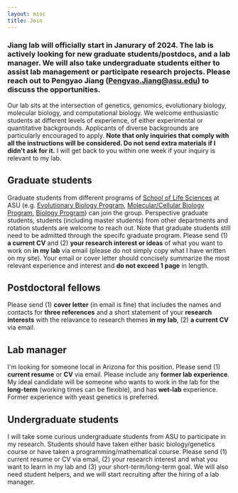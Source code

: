 ```yaml
---
layout: misc
title: Join
---
```


### Jiang lab will officially start in Janurary of 2024.  The lab is actively looking for new graduate students/postdocs, and a lab manager. We will also take undergraduate students either to assist lab management or participate research projects. Please reach out to Pengyao Jiang (Pengyao.Jiang@asu.edu)  to discuss the opportunities. 


Our lab sits at the intersection of genetics, genomics, evolutionary biology, molecular biology,  and computational biology. We welcome enthusiastic students at different levels of experience, of either experimental or quantitative backgrounds.  Applicants of diverse backgrounds are particularly encouraged to apply. __Note that only inquiries that comply with all the instructions will be considered. Do not send extra materials if I didn't ask for it.__ I will get back to you within one week if your inquiry is relevant to my lab. 



## Graduate students

Graduate students from different programs of [School of Life Sciences] at ASU (e.g. [Evolutionary Biology Program], [Molecular/Cellular Biology Program], [Biology Program]) can join the group. Perspective graduate students, students (including master students) from other departments  and rotation students  are welcome to reach out. Note that graduate students still need to be admitted through the specifc graduate program.
Please send (1) __a current CV__ and (2) __your research interest or ideas__ of what you want to work on __in my lab__ via email (please do not simply copy what I have written on my site). Your email or cover letter should concisely summarize the most relevant experience and interest and __do not exceed 1 page__ in length. 


## Postdoctoral fellows

Please send (1) __cover letter__ (in email is fine) that includes the names and contacts for __three references__ and a short statement of your __research interests__ with the relavance to research themes __in my lab__, (2) __a current CV__ via email. 

## Lab manager 

I'm looking for someone local in Arizona for this position. Please send (1) __current resume__ or __CV__ via email. Please include any __former lab experience__. My ideal candidate will be someone who wants to work in the lab for the __long-term__ (working times can be flexible), and has __wet-lab__ experience. Former experience with yeast genetics is preferred. 

## Undergraduate students

I will take some curious undergraduate students from ASU to participate in my research. Students should have taken either basic biology/genetics course or have taken a programming/mathematical course. Please send (1) current resume or CV via email, (2) your research interest and what you want to learn in my lab and (3) your short-term/long-term goal. We will also need student helpers, and we will start recruiting after the hiring of a lab manager. 


[School of Life Sciences]:https://sols.asu.edu/
[Evolutionary Biology Program]:https://sols.asu.edu/degree/graduate/phd-evolutionary-biology
[Molecular/Cellular Biology Program]:https://sols.asu.edu/degree/graduate/phd-molecular--cellular-bio-phd
[Biology Program]:https://sols.asu.edu/degree/graduate/phd-biology--phd